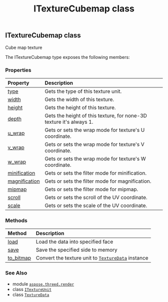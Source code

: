 ﻿---
title: ITextureCubemap class
second_title: Aspose.3D for Python via .NET API References
description: 
type: docs
weight: 180
url: /aspose.threed.render/itexturecubemap/
is_root: false
---

## ITextureCubemap class

Cube map texture



The ITextureCubemap type exposes the following members:

### Properties
| Property | Description |
| :- | :- |
| [type](/3d/python-net/aspose.threed.render/itexturecubemap/type) | Gets the type of this texture unit. |
| [width](/3d/python-net/aspose.threed.render/itexturecubemap/width) | Gets the width of this texture. |
| [height](/3d/python-net/aspose.threed.render/itexturecubemap/height) | Gets the height of this texture. |
| [depth](/3d/python-net/aspose.threed.render/itexturecubemap/depth) | Gets the height of this texture, for none-3D texture it's always 1. |
| [u_wrap](/3d/python-net/aspose.threed.render/itexturecubemap/u_wrap) | Gets or sets the wrap mode for texture's U coordinate. |
| [v_wrap](/3d/python-net/aspose.threed.render/itexturecubemap/v_wrap) | Gets or sets the wrap mode for texture's V coordinate. |
| [w_wrap](/3d/python-net/aspose.threed.render/itexturecubemap/w_wrap) | Gets or sets the wrap mode for texture's W coordinate. |
| [minification](/3d/python-net/aspose.threed.render/itexturecubemap/minification) | Gets or sets the filter mode for minification. |
| [magnification](/3d/python-net/aspose.threed.render/itexturecubemap/magnification) | Gets or sets the filter mode for magnification. |
| [mipmap](/3d/python-net/aspose.threed.render/itexturecubemap/mipmap) | Gets or sets the filter mode for mipmap. |
| [scroll](/3d/python-net/aspose.threed.render/itexturecubemap/scroll) | Gets or sets the scroll of the UV coordinate. |
| [scale](/3d/python-net/aspose.threed.render/itexturecubemap/scale) | Gets or sets the scale of the UV coordinate. |


### Methods
| Method | Description |
| :- | :- |
| [load](/3d/python-net/aspose.threed.render/itexturecubemap/load/#aspose.threed.render.CubeFace-aspose.threed.render.TextureData) | Load the data into specified face |
| [save](/3d/python-net/aspose.threed.render/itexturecubemap/save/#aspose.threed.render.CubeFace-aspose.threed.render.TextureData) | Save the specified side to memory |
| [to_bitmap](/3d/python-net/aspose.threed.render/itexturecubemap/to_bitmap/#aspose.threed.render.CubeFace) | Convert the texture unit to [`TextureData`](/3d/python-net/aspose.threed.render/texturedata) instance |



### See Also
* module [`aspose.threed.render`](..)
* class [`ITextureUnit`](/3d/python-net/aspose.threed.render/itextureunit)
* class [`TextureData`](/3d/python-net/aspose.threed.render/texturedata)
